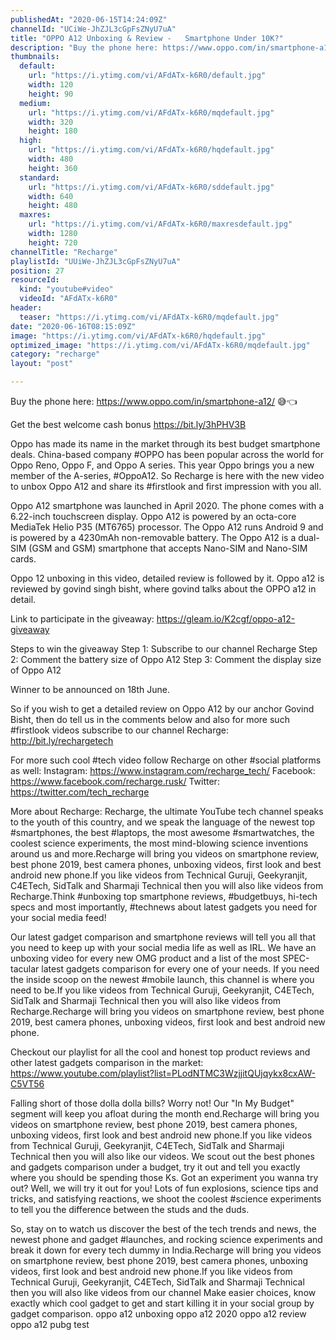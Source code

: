```yaml
---
publishedAt: "2020-06-15T14:24:09Z"
channelId: "UCiWe-JhZJL3cGpFsZNyU7uA"
title: "OPPO A12 Unboxing & Review -   Smartphone Under 10K?​"
description: "Buy the phone here: https://www.oppo.com/in/smartphone-a12/ 😅👈\n\nGet the best welcome cash bonus https://bit.ly/3hPHV3B\n\nOppo has made its name in the market through its best budget smartphone deals. China-based company #OPPO has been popular across the world for Oppo Reno, Oppo F, and Oppo A series. This year Oppo brings you a new member of the A-series, #OppoA12. So Recharge is here with the new video to unbox Oppo A12 and share its #firstlook and first impression with you all.\n\nOppo A12 smartphone was launched in April 2020. The phone comes with a 6.22-inch touchscreen display. Oppo A12 is powered by an octa-core MediaTek Helio P35 (MT6765) processor. The Oppo A12 runs Android 9 and is powered by a 4230mAh non-removable battery. The Oppo A12 is a dual-SIM (GSM and GSM) smartphone that accepts Nano-SIM and Nano-SIM cards.\n\nOppo 12 unboxing in this video, detailed review is followed by it. Oppo a12 is reviewed by govind singh bisht, where govind talks about the OPPO a12 in detail. \n\nLink to participate in the giveaway: https://gleam.io/K2cgf/oppo-a12-giveaway\n\nSteps to win the giveaway\nStep 1: Subscribe to our channel Recharge\nStep 2: Comment the battery size of Oppo A12\nStep 3: Comment the display size of Oppo A12\n\nWinner to be announced on 18th June.\n\nSo if you wish to get a detailed review on Oppo A12 by our anchor Govind Bisht, then do tell us in the comments below and also for more such #firstlook videos subscribe to our channel Recharge: http://bit.ly/rechargetech\n\nFor more such cool #tech video follow Recharge on other #social platforms as well: \nInstagram: https://www.instagram.com/recharge_tech/ \nFacebook: https://www.facebook.com/recharge.rusk/ \nTwitter: https://twitter.com/tech_recharge\n\n\nMore about Recharge: Recharge, the ultimate YouTube tech channel speaks to the youth of this country, and we speak the language of the newest top #smartphones, the best #laptops, the most awesome #smartwatches, the coolest science experiments, the most mind-blowing science inventions around us and more.Recharge will bring you videos on smartphone review, best phone 2019, best camera phones, unboxing videos, first look and best android new phone.If you like videos from Technical Guruji, Geekyranjit, C4ETech, SidTalk and Sharmaji Technical then you will also like videos from Recharge.Think #unboxing top smartphone reviews, #budgetbuys, hi-tech specs and most importantly, #technews about latest gadgets you need for your social media feed!\n\nOur latest gadget comparison and smartphone reviews will tell you all that you need to keep up with your social media life as well as IRL. We have an unboxing video for every new OMG product and a list of the most SPEC-tacular latest gadgets comparison for every one of your needs. If you need the inside scoop on the newest #mobile launch, this channel is where you need to be.If you like videos from Technical Guruji, Geekyranjit, C4ETech, SidTalk and Sharmaji Technical then you will also like videos from Recharge.Recharge will bring you videos on smartphone review, best phone 2019, best camera phones, unboxing videos, first look and best android new phone.\n\nCheckout our playlist for all the cool and honest top product reviews and other latest gadgets comparison in the market: https://www.youtube.com/playlist?list=PLodNTMC3WzjjitQUjqykx8cxAW-C5VT56\n\nFalling short of those dolla dolla bills? Worry not! Our \"In My Budget\" segment will keep you afloat during the month end.Recharge will bring you videos on smartphone review, best phone 2019, best camera phones, unboxing videos, first look and best android new phone.If you like videos from Technical Guruji, Geekyranjit, C4ETech, SidTalk and Sharmaji Technical then you will also like our videos. We scout out the best phones and gadgets comparison under a budget, try it out and tell you exactly where you should be spending those Ks. Got an experiment you wanna try out? Well, we will try it out for you! Lots of fun explosions, science tips and tricks, and satisfying reactions, we shoot the coolest #science experiments to tell you the difference between the studs and the duds.\n\nSo, stay on to watch us discover the best of the tech trends and news, the newest phone and gadget #launches, and rocking science experiments and break it down for every tech dummy in India.Recharge will bring you videos on smartphone review, best phone 2019, best camera phones, unboxing videos, first look and best android new phone.If you like videos from Technical Guruji, Geekyranjit, C4ETech, SidTalk and Sharmaji Technical then you will also like videos from our channel Make easier choices, know exactly which cool gadget to get and start killing it in your social group by gadget comparison. oppo a12 unboxing oppo a12 2020 oppo a12 review oppo a12 pubg test"
thumbnails:
  default:
    url: "https://i.ytimg.com/vi/AFdATx-k6R0/default.jpg"
    width: 120
    height: 90
  medium:
    url: "https://i.ytimg.com/vi/AFdATx-k6R0/mqdefault.jpg"
    width: 320
    height: 180
  high:
    url: "https://i.ytimg.com/vi/AFdATx-k6R0/hqdefault.jpg"
    width: 480
    height: 360
  standard:
    url: "https://i.ytimg.com/vi/AFdATx-k6R0/sddefault.jpg"
    width: 640
    height: 480
  maxres:
    url: "https://i.ytimg.com/vi/AFdATx-k6R0/maxresdefault.jpg"
    width: 1280
    height: 720
channelTitle: "Recharge"
playlistId: "UUiWe-JhZJL3cGpFsZNyU7uA"
position: 27
resourceId:
  kind: "youtube#video"
  videoId: "AFdATx-k6R0"
header:
  teaser: "https://i.ytimg.com/vi/AFdATx-k6R0/mqdefault.jpg"
date: "2020-06-16T08:15:09Z"
image: "https://i.ytimg.com/vi/AFdATx-k6R0/hqdefault.jpg"
optimized_image: "https://i.ytimg.com/vi/AFdATx-k6R0/mqdefault.jpg"
category: "recharge"
layout: "post"

---
```

Buy the phone here: https://www.oppo.com/in/smartphone-a12/ 😅👈

Get the best welcome cash bonus https://bit.ly/3hPHV3B

Oppo has made its name in the market through its best budget smartphone deals. China-based company #OPPO has been popular across the world for Oppo Reno, Oppo F, and Oppo A series. This year Oppo brings you a new member of the A-series, #OppoA12. So Recharge is here with the new video to unbox Oppo A12 and share its #firstlook and first impression with you all.

Oppo A12 smartphone was launched in April 2020. The phone comes with a 6.22-inch touchscreen display. Oppo A12 is powered by an octa-core MediaTek Helio P35 (MT6765) processor. The Oppo A12 runs Android 9 and is powered by a 4230mAh non-removable battery. The Oppo A12 is a dual-SIM (GSM and GSM) smartphone that accepts Nano-SIM and Nano-SIM cards.

Oppo 12 unboxing in this video, detailed review is followed by it. Oppo a12 is reviewed by govind singh bisht, where govind talks about the OPPO a12 in detail. 

Link to participate in the giveaway: https://gleam.io/K2cgf/oppo-a12-giveaway

Steps to win the giveaway
Step 1: Subscribe to our channel Recharge
Step 2: Comment the battery size of Oppo A12
Step 3: Comment the display size of Oppo A12

Winner to be announced on 18th June.

So if you wish to get a detailed review on Oppo A12 by our anchor Govind Bisht, then do tell us in the comments below and also for more such #firstlook videos subscribe to our channel Recharge: http://bit.ly/rechargetech

For more such cool #tech video follow Recharge on other #social platforms as well: 
Instagram: https://www.instagram.com/recharge_tech/ 
Facebook: https://www.facebook.com/recharge.rusk/ 
Twitter: https://twitter.com/tech_recharge


More about Recharge: Recharge, the ultimate YouTube tech channel speaks to the youth of this country, and we speak the language of the newest top #smartphones, the best #laptops, the most awesome #smartwatches, the coolest science experiments, the most mind-blowing science inventions around us and more.Recharge will bring you videos on smartphone review, best phone 2019, best camera phones, unboxing videos, first look and best android new phone.If you like videos from Technical Guruji, Geekyranjit, C4ETech, SidTalk and Sharmaji Technical then you will also like videos from Recharge.Think #unboxing top smartphone reviews, #budgetbuys, hi-tech specs and most importantly, #technews about latest gadgets you need for your social media feed!

Our latest gadget comparison and smartphone reviews will tell you all that you need to keep up with your social media life as well as IRL. We have an unboxing video for every new OMG product and a list of the most SPEC-tacular latest gadgets comparison for every one of your needs. If you need the inside scoop on the newest #mobile launch, this channel is where you need to be.If you like videos from Technical Guruji, Geekyranjit, C4ETech, SidTalk and Sharmaji Technical then you will also like videos from Recharge.Recharge will bring you videos on smartphone review, best phone 2019, best camera phones, unboxing videos, first look and best android new phone.

Checkout our playlist for all the cool and honest top product reviews and other latest gadgets comparison in the market: https://www.youtube.com/playlist?list=PLodNTMC3WzjjitQUjqykx8cxAW-C5VT56

Falling short of those dolla dolla bills? Worry not! Our "In My Budget" segment will keep you afloat during the month end.Recharge will bring you videos on smartphone review, best phone 2019, best camera phones, unboxing videos, first look and best android new phone.If you like videos from Technical Guruji, Geekyranjit, C4ETech, SidTalk and Sharmaji Technical then you will also like our videos. We scout out the best phones and gadgets comparison under a budget, try it out and tell you exactly where you should be spending those Ks. Got an experiment you wanna try out? Well, we will try it out for you! Lots of fun explosions, science tips and tricks, and satisfying reactions, we shoot the coolest #science experiments to tell you the difference between the studs and the duds.

So, stay on to watch us discover the best of the tech trends and news, the newest phone and gadget #launches, and rocking science experiments and break it down for every tech dummy in India.Recharge will bring you videos on smartphone review, best phone 2019, best camera phones, unboxing videos, first look and best android new phone.If you like videos from Technical Guruji, Geekyranjit, C4ETech, SidTalk and Sharmaji Technical then you will also like videos from our channel Make easier choices, know exactly which cool gadget to get and start killing it in your social group by gadget comparison. oppo a12 unboxing oppo a12 2020 oppo a12 review oppo a12 pubg test